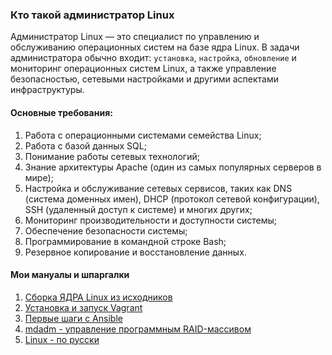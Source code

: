 ### Кто такой администратор Linux

Администратор Linux — это специалист по управлению и обслуживанию операционных систем на базе ядра Linux. В задачи администратора обычно входит: `установка`, `настройка`, `обновление` и мониторинг операционных систем Linux, а также управление безопасностью, сетевыми настройками и другими аспектами инфраструктуры.

#### Основные требования:
1. Работа с операционными системами семейства Linux;
2. Работа с базой данных SQL;
3. Понимание работы сетевых технологий;
4. Знание архитектуры Apache (один из самых популярных серверов в мире);
5. Настройка и обслуживание сетевых сервисов, таких как DNS (система доменных имен), DHCP (протокол сетевой конфигурации), SSH (удаленный доступ к системе) и многих других;
6. Мониторинг производительности и доступности системы;
7. Обеспечение безопасности системы;
8. Программирование в командной строке Bash;
9. Резервное копирование и восстановление данных.



#### Мои мануалы и шпаргалки

1. [Сборка ЯДРА Linux из исходников](homework1_kernel)
2. [Установка и запуск Vagrant](homework2_vagrant)
3. [Первые шаги с Ansible](homework3_ansible)
4. [mdadm - управление программным RAID-массивом](homework4_mdadm)
5. [Linux - по русски](https://rus-linux.net/MyLDP/hard/manage_disk_partitions_with_fdisk.html)
